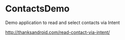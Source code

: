 ContactsDemo
============

Demo application to read and select contacts via Intent


http://thanksandroid.com/read-contact-via-intent/